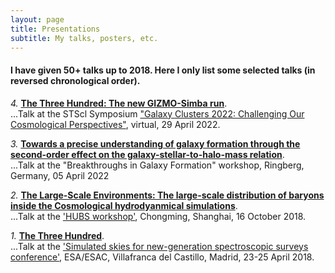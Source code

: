 ```yaml
---
layout: page
title: Presentations
subtitle: My talks, posters, etc.
---
```


#### I have given 50+ talks up to 2018. Here I only list some selected talks (in reversed chronological order).

*4.*  [**The Three Hundred: The new GIZMO-Simba run**](/assets/presentations/The_Three_Hundred_Presentation_STSci.pdf).   
...Talk at the STScl Symposium ["Galaxy Clusters 2022: Challenging Our Cosmological Perspectives"](https://www.stsci.edu/contents/events/stsci/2022/april/galaxy-clusters-2022-challenging-our-cosmological-perspectives), virtual, 29 April 2022.

*3.*  [**Towards a precise understanding of galaxy formation through the second-order effect on the galaxy-stellar-to-halo-mass relation**](/assets/presentations/galaxy_halo_relation-Ringberg.pdf).      
...Talk at the "Breakthroughs in Galaxy Formation" workshop, Ringberg, Germany, 05 April 2022

*2.*  [**The Large-Scale Environments: The large-scale distribution of baryons inside the Cosmological hydrodyanmical simulations**](https://github.com/weiguangcui/The-LSE---presentation/blob/master/The_LSE_presentation-Weiguang.pdf).   
...Talk at the ['HUBS workshop'](http://hubs.tongji.edu.cn/index.php?classid=5202), Chongming, Shanghai, 16 October 2018.

*1.*  [**The Three Hundred**](https://www.cosmos.esa.int/documents/1478086/1675835/Cui-300_galaxy_clusters.pdf/3b032363-e02c-df22-976e-589e386669d8).   
...Talk at the ['Simulated skies for new-generation spectroscopic surveys conference'](https://www.cosmos.esa.int/web/simulated-skies/home), ESA/ESAC, Villafranca del Castillo, Madrid, 23-25 April 2018.
